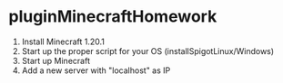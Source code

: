 # pluginMinecraftHomework

1) Install Minecraft 1.20.1
2) Start up the proper script for your OS (installSpigotLinux/Windows)
3) Start up Minecraft
4) Add a new server with "localhost" as IP